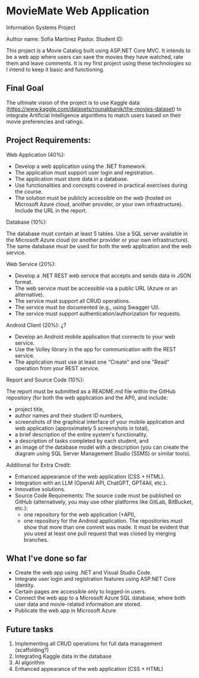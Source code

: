 # MovieMate Web Application
Information Systems Project

Author name: Sofía Martínez Pastor. Student ID: 

This project is a Movie Catalog built using ASP.NET Core MVC. It intends to be a web app where users can save the movies they have watched, rate them and leave comments. It is my first project using these technologies so I intend to keep it basic and functioning.

## Final Goal

The ultimate vision of the project is to use Kaggle data (https://www.kaggle.com/datasets/rounakbanik/the-movies-dataset) to integrate Artificial Intelligence algorithms to match users based on their movie preferencies and ratings.

## Project Requirements:

Web Application (40%):
 
- Develop a web application using the .NET framework.
- The application must support user login and registration.
- The application must store data in a database.
- Use functionalities and concepts covered in practical exercises during the course.
- The solution must be publicly accessible on the web (hosted on Microsoft Azure cloud, another provider, or your own infrastructure). Include the URL in the report.
 
Database (10%):
 
The database must contain at least 5 tables.
Use a SQL server available in the Microsoft Azure cloud (or another provider or your own infrastructure).
The same database must be used for both the web application and the web service.
 
Web Service (20%):
 
- Develop a .NET REST web service that accepts and sends data in JSON format.
- The web service must be accessible via a public URL (Azure or an alternative).
- The service must support all CRUD operations.
- The service must be documented (e.g., using Swagger UI).
- The service must support authentication/authorization for requests.
 
Android Client (20%): ¿?
 
- Develop an Android mobile application that connects to your web service.
- Use the Volley library in the app for communication with the REST service.
- The application must use at least one "Create" and one "Read" operation from your REST service.
 
Report and Source Code (10%):

The report must be submitted as a README.md file within the GitHub repository (for both the web application and the API), and include:
- project title,
- author names and their student ID numbers,
- screenshots of the graphical interface of your mobile application and web application (approximately 5 screenshots in total),
- a brief description of the entire system's functionality,
- a description of tasks completed by each student, and
- an image of the database model with a description (you can create the diagram using SQL Server Management Studio (SSMS) or similar tools).
 
Additional for Extra Credit:

- Enhanced appearance of the web application (CSS + HTML).
- Integration with an LLM (OpenAI API, ChatGPT, GPT4All, etc.).
- Innovative solutions.
- Source Code Requirements:
    The source code must be published on GitHub (alternatively, you may use other platforms like GitLab, BitBucket, etc.):
    - one repository for the web application (+API),
    - one repository for the Android application.
    The repositories must show that more than one commit was made.
    It must be evident that you used at least one pull request that was closed by merging branches.



## What I've done so far

- Create the web app using .NET and Visual Studio Code.
- Integrate user login and registration features using ASP.NET Core Identity.
- Certain pages are accessible only to logged-in users.
- Connect the web app to a Microsoft Azure SQL database, where both user data and movie-related information are stored.
- Publicate the web app in Microsoft Azure

## Future tasks

1. Implementing all CRUD operations for full data management (scaffolding?)
2. Integrating Kaggle data in the database
3. AI algorithm
4. Enhanced appearance of the web application (CSS + HTML)